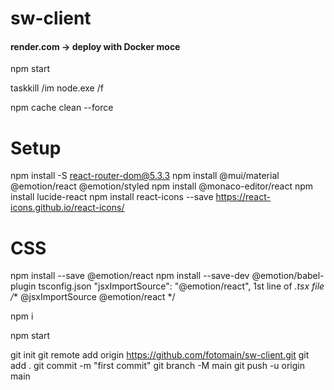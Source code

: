 
# sw-client

#### render.com -> deploy with Docker moce
npm start

taskkill /im node.exe /f

npm cache clean --force

# Setup 
npm install -S react-router-dom@5.3.3
npm install @mui/material @emotion/react @emotion/styled
npm install @monaco-editor/react
npm install lucide-react
npm install react-icons --save
    https://react-icons.github.io/react-icons/
# CSS
npm install --save @emotion/react
npm install --save-dev @emotion/babel-plugin
    tsconfig.json
        "jsxImportSource": "@emotion/react",
    1st line of *.tsx file
        /** @jsxImportSource @emotion/react */

npm i

npm start

git init
git remote add origin https://github.com/fotomain/sw-client.git
git add .
git commit -m "first commit"
git branch -M main
git push -u origin main

